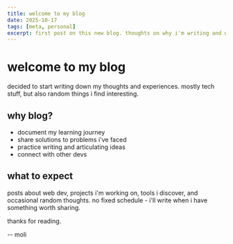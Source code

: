 ```yaml
---
title: welcome to my blog
date: 2025-10-17
tags: [meta, personal]
excerpt: first post on this new blog. thoughts on why i'm writing and what to expect.
---
```


# welcome to my blog

decided to start writing down my thoughts and experiences. mostly tech stuff, but also random things i find interesting.

## why blog?

- document my learning journey
- share solutions to problems i've faced
- practice writing and articulating ideas
- connect with other devs

## what to expect

posts about web dev, projects i'm working on, tools i discover, and occasional random thoughts. no fixed schedule - i'll write when i have something worth sharing.

thanks for reading.

-- moli
